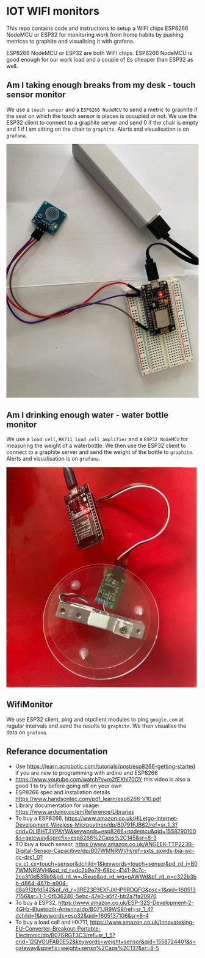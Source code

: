 # IOT WIFI monitors

This repo contains code and instructions to setup a WIFI chips ESP8266 NodeMCU or ESP32 for monitoring work from home habits by pushing metricss to graphite and visualising it with grafana.

ESP8266 NodeMCU or ESP32 are both WIFI chips. ESP8266 NodeMCU is good enough for our work load and a couple of £s cheaper than ESP32 as well.

## Am I taking enough breaks from my desk - touch sensor monitor

We use a `touch sensor` and a `ESP8266 NodeMCU` to send a metric to graphite if the seat on which the touch sensor is places is occupied or not. We use the ESP32 client to connect to a graphite server and send 0 if the chair is empty and 1 if I am sitting on the chair to `graphite`. Alerts and visualisation is on `grafana`.

![Touch sensor](images/touch_sensor.JPG)

## Am I drinking enough water - water bottle monitor

We use a `load cell`, `HX711 load cell amplifier` and a `ESP32 NodeMCU` for measuring the weight of a waterbottle. We then use the ESP32 client to connect to a graphite server and send the weight of the bottle to `graphite`. Alerts and visualisation is on `grafana`.

![Weight sensor](images/weight_sensor.jpg)

## WifiMonitor

We use ESP32 client, ping and ntpclient modules to ping `google.com` at regular intervals and send the results to `graphite`. We then visualise the data on `grafana`.

## Referance documentation

* Use https://learn.acrobotic.com/tutorials/post/esp8266-getting-started if you are new to programming with ardino and ESP8266
* https://www.youtube.com/watch?v=m2fEXhl70OY this video is also a good 1 to try before going off on your own
* ESP8266 spec and installation details https://www.handsontec.com/pdf_learn/esp8266-V10.pdf
* Library documentation for usage: https://www.arduino.cc/en/Reference/Libraries
* To buy a ESP8266, https://www.amazon.co.uk/HiLetgo-Internet-Development-Wireless-Micropython/dp/B0791FJB62/ref=sr_1_3?crid=OLIBHT3YPAYW&keywords=esp8266+nodemcu&qid=1558790100&s=gateway&sprefix=esp8266%2Caps%2C145&sr=8-3
* TO buy a touch sensor, https://www.amazon.co.uk/ANGEEK-TTP223B-Digital-Sensor-Capacitive/dp/B07WMNRWVH/ref=sxts_sxwds-bia-wc-nc-drs1_0?cv_ct_cx=touch+sensor&dchild=1&keywords=touch+sensor&pd_rd_i=B07WMNRWVH&pd_rd_r=dc2b9e79-68bc-4141-9c7c-2ca3f0d535b9&pd_rd_w=J5xuo&pd_rd_wg=pAWWd&pf_rd_p=c322b3bb-d864-487b-a904-d8a912bfd542&pf_rd_r=3RE23E9EXFJXHP9RDQFG&psc=1&qid=1605137156&sr=1-1-0f636240-5ebc-47e0-a5f7-bb2a7fa20976
* To buy a ESP32, https://www.amazon.co.uk/ESP-32S-Development-2-4GHz-Bluetooth-Antenna/dp/B071JR9WS9/ref=sr_1_4?dchild=1&keywords=esp32&qid=1605137106&sr=8-4
* To buy a load cell and HX711, https://www.amazon.co.uk/Innovateking-EU-Converter-Breakout-Portable-Electronic/dp/B07GRGT3C3/ref=sr_1_5?crid=12QVGUFAB0E52&keywords=weight+sensor&qid=1558724401&s=gateway&sprefix=weight+senso%2Caps%2C137&sr=8-5
